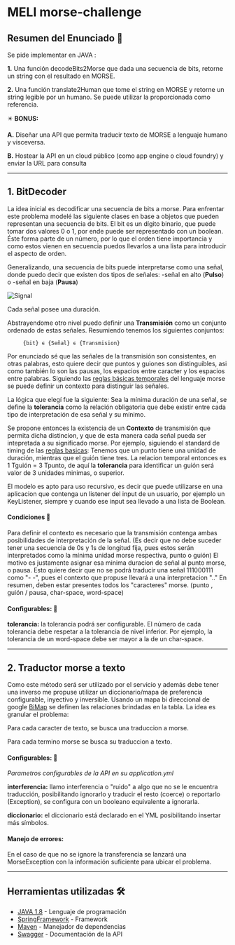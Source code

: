 # MELI morse-challenge


## Resumen del Enunciado 📝

Se pide implementar en JAVA :

**1.** Una función decodeBits2Morse que dada una secuencia de bits, retorne un string con el resultado en MORSE.

**2.** Una función translate2Human que tome el string en MORSE y retorne un string legible por un humano. Se puede utilizar la proporcionada como referencia.

✴️ **BONUS:**

**A.** Diseñar una API que permita traducir texto de MORSE a lenguaje humano y
visceversa.

**B.** Hostear la API en un cloud público (como app engine o cloud foundry) y enviar la
URL para consulta


-------------------------------------------------------------------------------


## 1. BitDecoder

La idea inicial es decodificar una secuencia de bits a morse. Para enfrentar este problema modelé las siguiente clases en base a objetos que pueden representan una secuencia de bits.
El bit es un dígito binario, que puede tomar dos valores 0 o 1, por ende puede ser representado con un boolean. Éste forma parte de un número, por lo que el orden tiene importancia y como estos vienen en secuencia puedos llevarlos a una lista para introducir el aspecto de orden.

Generalizando, una secuencia de bits puede interpretarse como una señal, donde puedo decir que existen dos tipos de señales:
   -señal en alto (**Pulso**) 
   o 
   -señal en baja (**Pausa**)
   
   ![Signal](https://www.electronicspoint.com/themes/user/site/default/asset/img/articles/line-graph-digital-signal.jpg)
   
Cada señal posee una duración.
 
Abstrayendome otro nivel puedo definir una **Transmisión** como un conjunto ordenado de estas señales. 
Resumiendo tenemos los siguientes conjuntos:
```
     {bit} ϵ {Señal} ϵ {Transmision}
```
Por enunciado sé que las señales de la transmisión son consistentes, en otras palabras, esto quiere decir que puntos y guiones son distinguibles, asi como también lo son las pausas, los espacios entre caracter y los espacios entre palabras.
Siguiendo las [reglas básicas temporales](https://en.wikipedia.org/wiki/Morse_code#Representation,_timing,_and_speeds) del lenguaje morse se puede definir un contexto para distinguir las señales.

La lógica que elegí fue la siguiente:
Sea la mínima duración de una señal, se define la **tolerancia** como la relación obligatoria que debe existir entre cada tipo de interpretación de esa señal y su mínimo.

Se propone entonces la existencia de un **Contexto** de transmisión que permita dicha distincion, y que de esta manera cada señal pueda ser intepretada a su significado morse. 
Por ejemplo, siguiendo el standard de timing de las [reglas basicas](https://en.wikipedia.org/wiki/Morse_code#Representation,_timing,_and_speeds):
Tenemos que un punto tiene una unidad de duración, mientras que el guión tiene tres. La relacion temporal entonces es 1 Tguión = 3 Tpunto, de aquí la **tolerancia** para identificar un guión será valor de 3 unidades minimas, o superior.


El modelo es apto para uso recursivo, es decir que puede utilizarse en una aplicacion que contenga un listener del input de un usuario, por ejemplo un KeyListener, siempre y cuando ese input sea llevado a una lista de Boolean.



#### Condiciones 📑

Para definir el contexto es necesario que la transmisión contenga ambas posibilidades de interpretación de la señal. (Es decir que no debe suceder tener una secuencia de 0s y 1s de longitud fija, pues estos serán interpretados como la mínima unidad morse respectiva, punto o guión)
El motivo es justamente asignar esa minima duracion de señal al punto morse, o pausa.
Esto quiere decir que no se podrá traducir una señal 111000111 como "- -", pues el contexto que propuse llevará a una interpretacion ".."
En resumen, deben estar presentes todos los "caracteres" morse. (punto , guión / pausa, char-space, word-space)

#### Configurables: 🔧
  **tolerancia:** la tolerancia podrá ser configurable. El número de cada tolerancia debe respetar a la tolerancia de nivel inferior. Por ejemplo, la tolerancia de un word-space debe ser mayor a la de un char-space.
  

-------------------------------------------------------------------------------


## 2. Traductor morse a texto
Como este método será ser utilizado por el servicio y además debe tener una inverso me propuse utilizar un diccionario/mapa de preferencia configurable, inyectivo y inversible.
Usando un mapa bi direccional de google [BiMap](https://guava.dev/releases/19.0/api/docs/com/google/common/collect/BiMap.html) se definen las relaciones brindadas en la tabla.
La idea es granular el problema:

  Para cada caracter de texto, se busca una traduccion a morse.
  
  Para cada termino morse se busca su traduccion a texto.
  
  
  
#### Configurables: 🔧

  _Parametros configurables de la API en su application.yml_
  
  **interferencia:** llamo interferencia o "ruido" a algo que no se le encuentra traducción, posibilitando ignorarlo y traducir el resto (coerce) o reportarlo (Exception), se configura con un booleano equivalente a ignorarla.
  
  **diccionario:** el diccionario está declarado en el YML posibilitando insertar más símbolos.
  
  
  
#### Manejo de errores:
  En el caso de que no se ignore la transferencia se lanzará una MorseException con la información suficiente para ubicar el problema.
  
  
  
-------------------------------------------------------------------------------
  

## Herramientas utilizadas 🛠️

* [JAVA 1.8](https://www.java.com/) - Lenguaje de programación
* [SpringFramework](https://spring.io/) - Framework
* [Maven](https://maven.apache.org/) - Manejador de dependencias
* [Swagger](https://swagger.io/) - Documentación de la API
